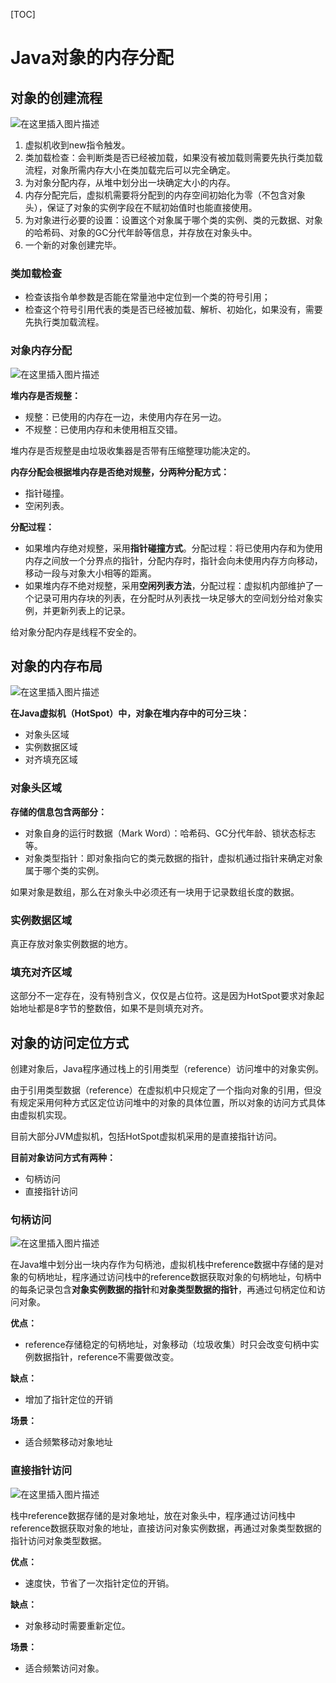[TOC]

# Java对象的内存分配

## 对象的创建流程

![在这里插入图片描述](https://img-blog.csdnimg.cn/2b5df8dd4e2e42a8b7b80cabc84adcb1.png?x-oss-process=image/watermark,type_d3F5LXplbmhlaQ,shadow_50,text_Q1NETiBAeGlhbmd4aW9uZ2ZseTkxNQ==,size_14,color_FFFFFF,t_70,g_se,x_16)

1.   虚拟机收到new指令触发。
2.   类加载检查：会判断类是否已经被加载，如果没有被加载则需要先执行类加载流程，对象所需内存大小在类加载完后可以完全确定。
3.   为对象分配内存，从堆中划分出一块确定大小的内存。
4.   内存分配完后，虚拟机需要将分配到的内存空间初始化为零（不包含对象头），保证了对象的实例字段在不赋初始值时也能直接使用。
5.   为对象进行必要的设置：设置这个对象属于哪个类的实例、类的元数据、对象的哈希码、对象的GC分代年龄等信息，并存放在对象头中。
6.   一个新的对象创建完毕。



### 类加载检查

-   检查该指令单参数是否能在常量池中定位到一个类的符号引用；
-   检查这个符号引用代表的类是否已经被加载、解析、初始化，如果没有，需要先执行类加载流程。



### 对象内存分配

![在这里插入图片描述](https://img-blog.csdnimg.cn/2d55d4bc0563417890a5e5732a4b5a38.png?x-oss-process=image/watermark,type_d3F5LXplbmhlaQ,shadow_50,text_Q1NETiBAeGlhbmd4aW9uZ2ZseTkxNQ==,size_9,color_FFFFFF,t_70,g_se,x_16)

**堆内存是否规整：**

-   规整：已使用的内存在一边，未使用内存在另一边。
-   不规整：已使用内存和未使用相互交错。

堆内存是否规整是由垃圾收集器是否带有压缩整理功能决定的。

**内存分配会根据堆内存是否绝对规整，分两种分配方式：**

-   指针碰撞。
-   空闲列表。

**分配过程：**

-   如果堆内存绝对规整，采用**指针碰撞方式**。分配过程：将已使用内存和为使用内存之间放一个分界点的指针，分配内存时，指针会向未使用内存方向移动，移动一段与对象大小相等的距离。
-   如果堆内存不绝对规整，采用**空闲列表方法**，分配过程：虚拟机内部维护了一个记录可用内存块的列表，在分配时从列表找一块足够大的空间划分给对象实例，并更新列表上的记录。

给对象分配内存是线程不安全的。



## 对象的内存布局

![在这里插入图片描述](https://img-blog.csdnimg.cn/2c99089879764abf9e048b78d25a7364.png?x-oss-process=image/watermark,type_d3F5LXplbmhlaQ,shadow_50,text_Q1NETiBAeGlhbmd4aW9uZ2ZseTkxNQ==,size_9,color_FFFFFF,t_70,g_se,x_16)

**在Java虚拟机（HotSpot）中，对象在堆内存中的可分三块：**

-   对象头区域
-   实例数据区域
-   对齐填充区域

### 对象头区域

**存储的信息包含两部分：**

-   对象自身的运行时数据（Mark Word）：哈希码、GC分代年龄、锁状态标志等。
-   对象类型指针：即对象指向它的类元数据的指针，虚拟机通过指针来确定对象属于哪个类的实例。

如果对象是数组，那么在对象头中必须还有一块用于记录数组长度的数据。



### 实例数据区域

真正存放对象实例数据的地方。



### 填充对齐区域

这部分不一定存在，没有特别含义，仅仅是占位符。这是因为HotSpot要求对象起始地址都是8字节的整数倍，如果不是则填充对齐。



## 对象的访问定位方式

创建对象后，Java程序通过栈上的引用类型（reference）访问堆中的对象实例。

由于引用类型数据（reference）在虚拟机中只规定了一个指向对象的引用，但没有规定采用何种方式区定位访问堆中的对象的具体位置，所以对象的访问方式具体由虚拟机实现。

目前大部分JVM虚拟机，包括HotSpot虚拟机采用的是直接指针访问。

**目前对象访问方式有两种：**

-   句柄访问
-   直接指针访问



### 句柄访问

![在这里插入图片描述](https://img-blog.csdnimg.cn/815eee1e00b64d7fbcc217558f72fceb.png?x-oss-process=image/watermark,type_d3F5LXplbmhlaQ,shadow_50,text_Q1NETiBAeGlhbmd4aW9uZ2ZseTkxNQ==,size_16,color_FFFFFF,t_70,g_se,x_16)

在Java堆中划分出一块内存作为句柄池，虚拟机栈中reference数据中存储的是对象的句柄地址，程序通过访问栈中的reference数据获取对象的句柄地址，句柄中的每条记录包含**对象实例数据的指针**和**对象类型数据的指针**，再通过句柄定位和访问对象。

**优点：**

-   reference存储稳定的句柄地址，对象移动（垃圾收集）时只会改变句柄中实例数据指针，reference不需要做改变。

**缺点：**

-   增加了指针定位的开销

**场景：**

-   适合频繁移动对象地址



### 直接指针访问

![在这里插入图片描述](https://img-blog.csdnimg.cn/0c94da0fe5684dbd9a0ae009c4cab626.png?x-oss-process=image/watermark,type_d3F5LXplbmhlaQ,shadow_50,text_Q1NETiBAeGlhbmd4aW9uZ2ZseTkxNQ==,size_16,color_FFFFFF,t_70,g_se,x_16)

栈中reference数据存储的是对象地址，放在对象头中，程序通过访问栈中reference数据获取对象的地址，直接访问对象实例数据，再通过对象类型数据的指针访问对象类型数据。

**优点：**

-   速度快，节省了一次指针定位的开销。

**缺点：**

-   对象移动时需要重新定位。

**场景：**

-   适合频繁访问对象。

